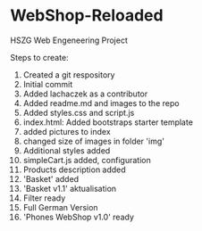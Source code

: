 # WebShop-Reloaded
HSZG Web Engeneering Project

Steps to create:
1. Created a git respository
2. Initial commit
3. Added lachaczek as a contributor
4. Added readme.md and images to the repo
5. Added styles.css and script.js
6. index.html: Added bootstraps starter template
7. added pictures to index
8. changed size of images in folder 'img'
9. Additional styles added
10. simpleCart.js added, configuration
11. Products description added
12. 'Basket' added
13. 'Basket v1.1' aktualisation
14. Filter ready
15. Full German Version
16. 'Phones WebShop v1.0' ready